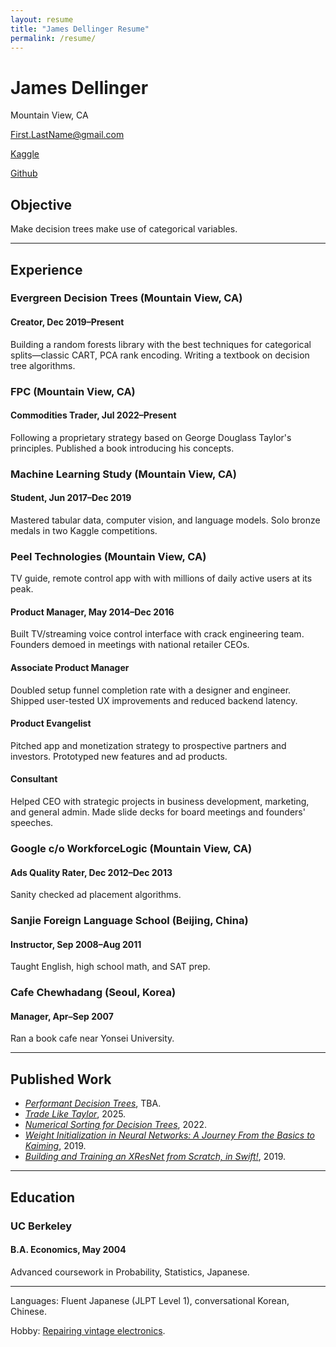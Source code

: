 ```yaml
---
layout: resume
title: "James Dellinger Resume"
permalink: /resume/
---
```


# James Dellinger
Mountain View, CA

First.LastName@gmail.com

[Kaggle](https://www.kaggle.com/jamesdellinger)

[Github](https://github.com/jamesdellinger)

## Objective
Make decision trees make use of categorical variables. 

---

## Experience
### Evergreen Decision Trees (Mountain View, CA)
#### Creator, Dec 2019–Present
Building a random forests library with the best techniques for categorical splits—classic CART, PCA rank encoding. Writing a textbook on decision tree algorithms.

### FPC (Mountain View, CA)
#### Commodities Trader, Jul 2022–Present
Following a proprietary strategy based on George Douglass Taylor's principles. Published a book introducing his concepts.

### Machine Learning Study (Mountain View, CA)
#### Student, Jun 2017–Dec 2019
Mastered tabular data, computer vision, and language models. Solo bronze medals in two Kaggle competitions.

### Peel Technologies (Mountain View, CA)
TV guide, remote control app with with millions of daily active users at its peak.

<!-- Won't display exact start/end dates of each job title at Peel.
But here they are for future reference:
Product Manager, Sep 2015–Dec 2016
Associate Product Manager, Feb 2015–Sep 2015
Product Evangelist, Aug 2014–Feb 2015
Consultant, May 2014–Aug 2014 -->

#### Product Manager, May 2014–Dec 2016
Built TV/streaming voice control interface with crack engineering team. Founders demoed in meetings with national retailer CEOs.

#### Associate Product Manager
Doubled setup funnel completion rate with a designer and engineer. Shipped user-tested UX improvements and reduced backend latency.

#### Product Evangelist
Pitched app and monetization strategy to prospective partners and investors. Prototyped new features and ad products.

#### Consultant
Helped CEO with strategic projects in business development, marketing, and general admin. Made slide decks for board meetings and founders' speeches.

### Google c/o WorkforceLogic (Mountain View, CA)
#### Ads Quality Rater, Dec 2012–Dec 2013
Sanity checked ad placement algorithms.

### Sanjie Foreign Language School (Beijing, China)
#### Instructor, Sep 2008–Aug 2011
Taught English, high school math, and SAT prep.

### Cafe Chewhadang (Seoul, Korea)
#### Manager, Apr–Sep 2007
Ran a book cafe near Yonsei University.

---

## Published Work
* [*Performant Decision Trees*](https://github.com/jamesdellinger/recent-work/blob/main/dt_book_excerpt.ipynb), TBA.
* [*Trade Like Taylor*](https://www.amazon.com/Trade-Like-Taylor-Douglass-Short-Term/dp/B0DWPR9FS9/), 2025.
* [*Numerical Sorting for Decision Trees*](https://github.com/jamesdellinger/recent-work/blob/main/numerical_sorting_speed_experiments.ipynb), 2022.
* [*Weight Initialization in Neural Networks: A Journey From the Basics to Kaiming*](https://medium.com/data-science/weight-initialization-in-neural-networks-a-journey-from-the-basics-to-kaiming-954fb9b47c79), 2019.
* [*Building and Training an XResNet from Scratch, in Swift!*](https://github.com/jamesdellinger/fastai_deep_learning_course_part2_v3/blob/master/13_swift_resnet_pipeline_s4tf_v04_my_reimplementation.ipynb), 2019.

---

## Education
### UC Berkeley
#### B.A. Economics, May 2004
Advanced coursework in Probability, Statistics, Japanese.

---

Languages: Fluent Japanese (JLPT Level 1), conversational Korean, Chinese.

Hobby: [Repairing vintage electronics](https://github.com/jamesdellinger/recent-work/blob/main/duo.ipynb).